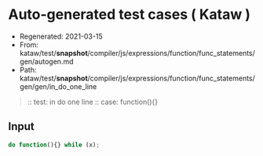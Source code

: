 # Auto-generated test cases ( Kataw )
- Regenerated: 2021-03-15
- From: kataw/test/__snapshot__/compiler/js/expressions/function/func_statements/gen/autogen.md
- Path: kataw/test/__snapshot__/compiler/js/expressions/function/func_statements/gen/gen/in_do_one_line
> :: test: in do one line
> :: case: function(){}
## Input

`````js
do function(){} while (x);
`````
